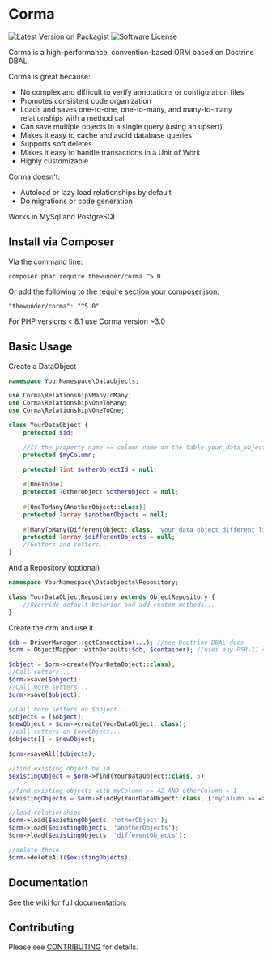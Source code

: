 Corma
=====

[![Latest Version on Packagist][ico-version]][link-packagist]
[![Software License][ico-license]](LICENSE.txt)

Corma is a high-performance, convention-based ORM based on Doctrine DBAL.

Corma is great because:

* No complex and difficult to verify annotations or configuration files
* Promotes consistent code organization
* Loads and saves one-to-one, one-to-many, and many-to-many relationships with a method call
* Can save multiple objects in a single query (using an upsert)
* Makes it easy to cache and avoid database queries
* Supports soft deletes
* Makes it easy to handle transactions in a Unit of Work
* Highly customizable

Corma doesn't:

* Autoload or lazy load relationships by default
* Do migrations or code generation

Works in MySql and PostgreSQL.

Install via Composer
--------------------

Via the command line:

    composer.phar require thewunder/corma ^5.0

Or add the following to the require section your composer.json:

    "thewunder/corma": "^5.0"

For PHP versions < 8.1 use Corma version ~3.0 

Basic Usage
-----------
Create a DataObject

```php
namespace YourNamespace\Dataobjects;

use Corma\Relationship\ManyToMany;
use Corma\Relationship\OneToMany;
use Corma\Relationship\OneToOne;

class YourDataObject {
    protected $id;

    //If the property name == column name on the table your_data_objects it will be saved
    protected $myColumn;

    protected ?int $otherObjectId = null;
    
    #[OneToOne]
    protected ?OtherObject $otherObject = null;
    
    #[OneToMany(AnotherObject::class)]
    protected ?array $anotherObjects = null;
    
    #[ManyToMany(DifferentObject::class, 'your_data_object_different_link_table')]
    protected ?array $differentObjects = null;
    //Getters and setters..
}
```

And a Repository (optional)
```php
namespace YourNamespace\Dataobjects\Repository;

class YourDataObjectRepository extends ObjectRepository {
    //Override default behavior and add custom methods...
}
```

Create the orm and use it
```php
$db = DriverManager::getConnection(...); //see Doctrine DBAL docs
$orm = ObjectMapper::withDefaults($db, $container); //uses any PSR-11 compatible DI container

$object = $orm->create(YourDataObject::class);
//Call setters...
$orm->save($object);
//Call more setters...
$orm->save($object);

//Call more setters on $object...
$objects = [$object];
$newObject = $orm->create(YourDataObject::class);
//call setters on $newObject...
$objects[] = $newObject;

$orm->saveAll($objects);

//find existing object by id
$existingObject = $orm->find(YourDataObject::class, 5);

//find existing objects with myColumn >= 42 AND otherColumn = 1
$existingObjects = $orm->findBy(YourDataObject::class, ['myColumn >='=>42, 'otherColumn'=>1], ['sortColumn'=>'ASC']);

//load relationships
$orm->load($existingObjects, 'otherObject');
$orm->load($existingObjects, 'anotherObjects');
$orm->load($existingObjects, 'differentObjects');

//delete those
$orm->deleteAll($existingObjects);
```

Documentation
-------------

See [the wiki](https://github.com/thewunder/corma/wiki) for full documentation.

Contributing
------------

Please see [CONTRIBUTING](CONTRIBUTING.md) for details.


[ico-version]: https://img.shields.io/packagist/v/thewunder/corma.svg?style=flat-square
[ico-license]: https://img.shields.io/badge/license-MIT-brightgreen.svg?style=flat-square
[link-packagist]: https://packagist.org/packages/thewunder/corma
